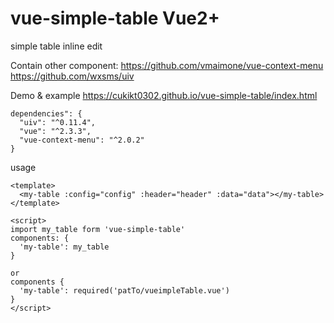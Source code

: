 # vue-simple-table Vue2+
simple table inline edit

Contain other component:
https://github.com/vmaimone/vue-context-menu
https://github.com/wxsms/uiv

Demo & example https://cukikt0302.github.io/vue-simple-table/index.html

```
dependencies": {
  "uiv": "^0.11.4",
  "vue": "^2.3.3",
  "vue-context-menu": "^2.0.2"
}
```

usage
```
<template>
  <my-table :config="config" :header="header" :data="data"></my-table>
</template>

<script>
import my_table form 'vue-simple-table'
components: {
  'my-table': my_table
}

or
components {
  'my-table': required('patTo/vueimpleTable.vue')
}
</script>
```
